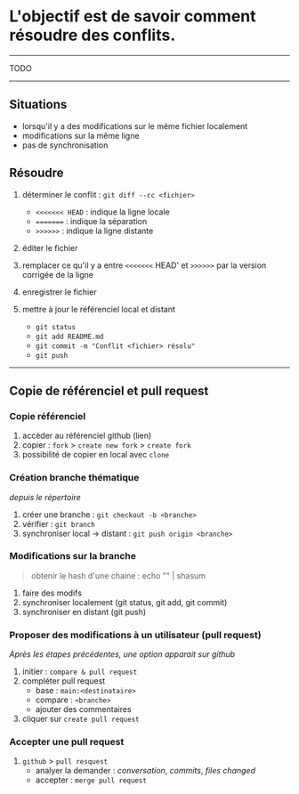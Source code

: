 L'objectif est de savoir comment résoudre des conflits.
===

***
TODO
***

## Situations
- lorsqu'il y a des modifications sur le même fichier localement
- modifications sur la même ligne
- pas de synchronisation

## Résoudre
1. déterminer le conflit : `git diff --cc <fichier>`
	- `<<<<<<< HEAD` : indique la ligne locale
	- `=======`      : indique la séparation
	- `>>>>>>`       : indique la ligne distante

2. éditer le fichier
3. remplacer ce qu'il y a entre `<<<<<<<` HEAD' et `>>>>>>` par la version corrigée de la ligne
4. enregistrer le fichier
5. mettre à jour le référenciel local et distant
	- `git status`
	- `git add README.md`
	- `git commit -m "Conflit <fichier> résolu"`
	- `git push`

* * *

## Copie de référenciel et pull request

### Copie référenciel
1. accèder au référenciel github (lien)
2. copier : `fork` > `create new fork` > `create fork`
3. possibilité de copier en local avec `clone`

### Création branche thématique
*depuis le répertoire*
1. créer une branche : `git checkout -b <branche>`
2. vérifier : `git branch`
3. synchroniser local -> distant : `git push origin <branche>`

### Modifications sur la branche
> obtenir le hash d'une chaine : echo "<chaine>" | shasum
1. faire des modifs
2. synchroniser localement (git status, git add, git commit)
3. synchroniser en distant (git push)

### Proposer des modifications à un utilisateur (pull request)
*Après les étapes précédentes, une option apparait sur github*

1. initier : `compare & pull request`
2. compléter pull request
	- base : `main:<destinataire>`
	- compare : `<branche>`
	- ajouter des commentaires
3. cliquer sur `create pull request`

### Accepter une pull request
1. `github` > `pull resquest`
	- analyer la demander : *conversation*, *commits*, *files changed*
	- accepter : `merge pull request`
